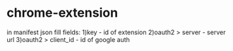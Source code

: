 # chrome-extension
in manifest json fill fields:
1)key - id of extension
2)oauth2 > server - server url
3)oauth2 > client_id - id of google auth
